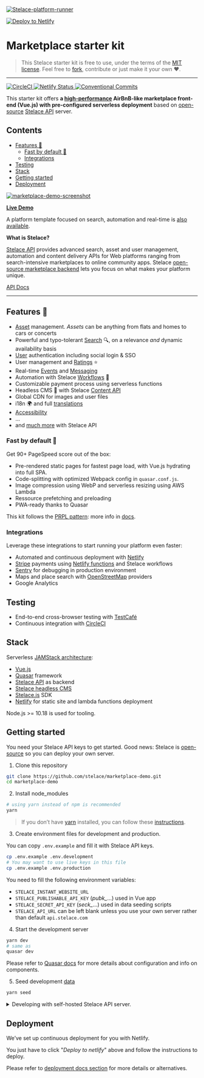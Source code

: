 [![Stelace-platform-runner](https://user-images.githubusercontent.com/12909094/59638847-c41f1900-9159-11e9-9fa5-6d7806d57c92.png)](https://stelace.com)

[![Deploy to Netlify](https://www.netlify.com/img/deploy/button.svg)](https://app.netlify.com/start/deploy?repository=https://github.com/stelace/marketplace-demo)

# Marketplace starter kit

> This Stelace starter kit is free to use, under the terms of the [MIT license](./LICENSE).
Feel free to [fork](
  https://app.netlify.com/start/deploy?repository=https://github.com/stelace/marketplace-demo
), contribute or just make it your own :heart:.

---

[![CircleCI](https://circleci.com/gh/stelace/marketplace-demo.svg?style=svg)](https://circleci.com/gh/stelace/marketplace-demo)[ ![Netlify Status](https://api.netlify.com/api/v1/badges/b3500c61-82b1-4cdd-a002-890a718ad5ea/deploy-status)](
  https://app.netlify.com/sites/stelace-marketplace-test/deploys
)[ ![Conventional Commits](https://img.shields.io/badge/Conventional%20Commits-1.0.0-yellow.svg)](
  https://conventionalcommits.org
)

This starter kit offers **a [high-performance](#fast-by-default-checkered_flag) AirBnB-like marketplace front-end (Vue.js) with pre-configured serverless deployment** based on [open-source](https://github.com/stelace/stelace) [Stelace API](https://stelace.com) server.

## Contents

- [Features :gift:](#features-gift)
  - [Fast by default :checkered_flag:](#fast-by-default-checkered_flag)
  - [Integrations](#integrations)
- [Testing](#testing)
- [Stack](#stack)
- [Getting started](#getting-started)
- [Deployment](#deployment)

[![marketplace-demo-screenshot](https://stelace-instant-files.s3.amazonaws.com/p/238393/test/images/22d115c4e340b125120ce0f29ab36db8-stelace-marketplace-demo-laptop.png)](https://marketplace.demo.stelace.com)

__[Live Demo](https://marketplace.demo.stelace.com)__

A platform template focused on search, automation and real-time is [also available](https://github.com/stelace/heroes-platform-demo).

**What is Stelace?**

[Stelace API](https://stelace.com/) provides advanced search, asset and user management, automation and content delivery APIs for Web platforms ranging from search-intensive marketplaces to online community apps.
Stelace [open-source marketplace backend](https://github.com/stelace/stelace) lets you focus on what makes your platform unique.

[API Docs](https://stelace.com/docs)

---

## Features :gift:

- [Asset](https://stelace.com/docs/assets) management. _Assets_ can be anything from flats and homes to cars or concerts
- Powerful and typo-tolerant [Search](https://stelace.com/docs/search) :mag:, on a relevance _and_ dynamic availability basis
- [User](https://stelace.com/docs/users) authentication including social login & SSO
- User management and [Ratings](https://stelace.com/docs/ratings) :star:
- Real-time [Events](https://stelace.com/docs/command/events) and [Messaging](https://stelace.com/docs/messages)
- Automation with Stelace [Workflows](https://stelace.com/docs/command/workflows) :traffic_light:
- Customizable payment process using serverless functions
- Headless CMS :page_with_curl: with Stelace [Content API](https://stelace.com/docs/content)
- Global CDN for images and user files
- i18n :earth_africa: and full [translations](./docs/i18n.md)
- [Accessibility](./docs/accessibility.md)
- …
- and [much more](https://stelace.com) with Stelace API

### Fast by default :checkered_flag:

Get 90+ PageSpeed score out of the box:

- Pre-rendered static pages for fastest page load, with Vue.js hydrating into full SPA.
- Code-splitting with optimized Webpack config in `quasar.conf.js`.
- Image compression using WebP and serverless resizing using AWS Lambda
- Ressource prefetching and preloading
- PWA-ready thanks to Quasar

This kit follows the [PRPL pattern](https://web.dev/apply-instant-loading-with-prpl/): more info in [docs](./docs/performance.md).

### Integrations

Leverage these integrations to start running your platform even faster:

- Automated and continuous deployment with [Netlify](https://www.netlify.com/)
- [Stripe](https://stripe.com/) payments using [Netlify functions](https://docs.netlify.com/functions/overview/) and Stelace workflows
- [Sentry](https://sentry.io/) for debugging in production environment
- Maps and place search with [OpenStreetMap](https://www.openstreetmap.org/) providers
- Google Analytics

## Testing

- End-to-end cross-browser testing with [TestCafé](https://devexpress.github.io/testcafe)
- Continuous integration with [CircleCI](https://circleci.com/)

## Stack

Serverless [JAMStack architecture](https://jamstack.org/):

- [Vue.js](https://github.com/vuejs/vue)
- [Quasar](https://github.com/quasarframework/quasar) framework
- [Stelace API](https://stelace.com) as backend
- [Stelace headless CMS](https://stelace.com/docs/content)
- [Stelace.js](https://github.com/stelace/stelace.js) SDK
- [Netlify](https://www.netlify.com/) for static site and lambda functions deployment

Node.js >= 10.18 is used for tooling.

## Getting started

You need your Stelace API keys to get started. Good news: Stelace is [open-source](https://github.com/stelace/stelace) so you can deploy your own server.

1. Clone this repository

```sh
git clone https://github.com/stelace/marketplace-demo.git
cd marketplace-demo
```

2. Install node_modules

```sh
# using yarn instead of npm is recommended
yarn
```

> If you don’t have [yarn](https://yarnpkg.com/) installed, you can follow these [instructions](https://yarnpkg.com/docs/install).

3. Create environment files for development and production.

You can copy `.env.example` and fill it with Stelace API keys.

```sh
cp .env.example .env.development
# You may want to use live keys in this file
cp .env.example .env.production
```

You need to fill the following environment variables:

- `STELACE_INSTANT_WEBSITE_URL`
- `STELACE_PUBLISHABLE_API_KEY` (*pubk_*...) used in Vue app
- `STELACE_SECRET_API_KEY` (*seck_*...) used in data seeding scripts
- `STELACE_API_URL` can be left blank unless you use your own server rather than default `api.stelace.com`

4. Start the development server

```sh
yarn dev
# same as
quasar dev
```

Please refer to [Quasar docs](https://v1.quasar-framework.org/) for more details about configuration and info on components.

5. Seed development [data](./docs/development-data.md)

```sh
yarn seed
```

<details>
<summary>Developing with self-hosted Stelace API server.</summary>

Stelace Core API server has to be launched locally before starting this project's server.

First we need to launch services needed by Stelace Core API.

```sh
yarn docker:db
```

Then we need to initialize the database with Instant configuration.

```sh
cd /path/to/stelace-core
git checkout dev
yarn setup:instant
```

Secret and publishable api keys will be displayed so you can use it as environment variables for this project.
You’ll also need to set some environment variables such as `STELACE_API_URL` (http://127.0.0.1:API_PORT).

Let’s start the server.

```sh
yarn dev
```

Please refer to`.env.example`.

</details>

## Deployment

We’ve set up continuous deployment for you with Netlify.

You just have to click "_Deploy to netlify_" above and follow the instructions to deploy.

Please refer to [deployment docs section](./docs/deployment.md) for more details or alternatives.
